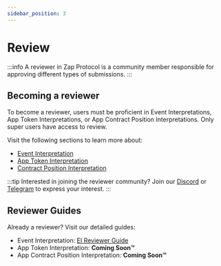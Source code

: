 ```yaml
---
sidebar_position: 3
---
```


# Review

:::info
A reviewer in Zap Protocol is a community member responsible for approving different types of submissions.
:::

## Becoming a reviewer

To become a reviewer, users must be proficient in Event Interpretations, App Token Interpretations, or App Contract Position Interpretations. Only super users have access to review.

Visit the following sections to learn more about:
- [Event Interpretation](docs/Interpretation/event-interpretation/overview)
- [App Token Interpretation](docs/Interpretation/app-token-interpretation/overview)
- [Contract Position Interpretation](docs/Interpretation/contract-position-interpretation/overview)

:::tip
Interested in joining the reviewer community? Join our [Discord](https://zapper.xyz/discord) or [Telegram](https://t.me/+mAVxPRsA7bE3ZDkx) to express your interest.
:::

## Reviewer Guides

Already a reviewer? Visit our detailed guides:
- Event Interpretation: [EI Reviewer Guide](docs/Interpretation/event-interpretation/reviewer-guide/reviewer-dashboard)
- App Token Interpretation: **Coming Soon™**
- App Contract Position Interpretation: **Coming Soon™**
